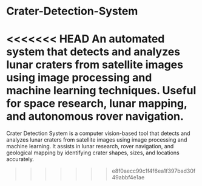 # Crater-Detection-System
<<<<<<< HEAD
An automated system that detects and analyzes lunar craters from satellite images using image processing and machine learning techniques. Useful for space research, lunar mapping, and autonomous rover navigation.
=======
Crater Detection System is a computer vision-based tool that detects and analyzes lunar craters from satellite images using image processing and machine learning. It assists in lunar research, rover navigation, and geological mapping by identifying crater shapes, sizes, and locations accurately.
>>>>>>> e8f0aecc99c1f4f6ea1f397bad30f49abbf4e1ae
